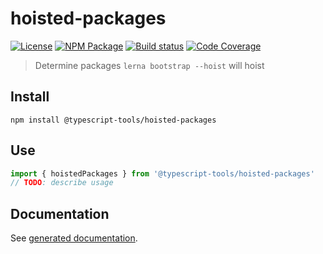 # hoisted-packages

[![License][]](https://opensource.org/licenses/ISC)
[![NPM Package][]](https://npmjs.org/package/@typescript-tools/hoisted-packages)
[![Build status][]](https://travis-ci.org/typescript-tools/hoisted-packages)
[![Code Coverage][]](https://codecov.io/gh/typescript-tools/hoisted-packages)

[license]: https://img.shields.io/badge/License-ISC-blue.svg
[npm package]: https://img.shields.io/npm/v/@typescript-tools/hoisted-packages.svg
[build status]: https://travis-ci.org/typescript-tools/hoisted-packages.svg?branch=master
[code coverage]: https://codecov.io/gh/typescript-tools/hoisted-packages/branch/master/graph/badge.svg

> Determine packages `lerna bootstrap --hoist` will hoist

## Install

```shell
npm install @typescript-tools/hoisted-packages
```

## Use

```typescript
import { hoistedPackages } from '@typescript-tools/hoisted-packages'
// TODO: describe usage
```

## Documentation

See [generated documentation](doc/README.md).
